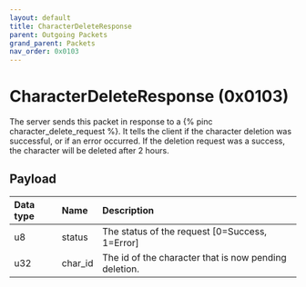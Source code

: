 ```yaml
---
layout: default
title: CharacterDeleteResponse
parent: Outgoing Packets
grand_parent: Packets
nav_order: 0x0103
---
```


# CharacterDeleteResponse (0x0103)

The server sends this packet in response to a {% pinc character_delete_request %}. It tells the client if the character deletion was successful, or if an error occurred. If the deletion request was a success, the character will be deleted after 2 hours.

## Payload

| Data type            | Name            | Description                                                                                |
|:---------------------|:----------------|:-------------------------------------------------------------------------------------------|
| u8                   | status          | The status of the request [0=Success, 1=Error]                                             |
| u32                  | char_id         | The id of the character that is now pending deletion.                                      |